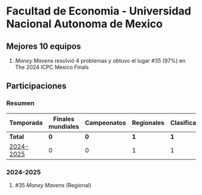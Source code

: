 ---
---

# Facultad de Economia - Universidad Nacional Autonoma de Mexico

## Mejores 10 equipos

1. _Money Mavens_ resolvió 4 problemas y obtuvo el lugar #35 (97%) en The 2024 ICPC Mexico Finals

## Participaciones

### Resumen

| Temporada | Finales mundiales | Campeonatos | Regionales | Clasificatorios | Equipos |
| --- | --- | --- | --- | --- | --- |
| **Total** | **0** | **0** | **1** | **1** | **1** |
| [2024-2025](#2024-2025) | 0 | 0 | 1 | 1 | 1 |

### 2024-2025

1. #35 _Money Mavens_ (Regional)



